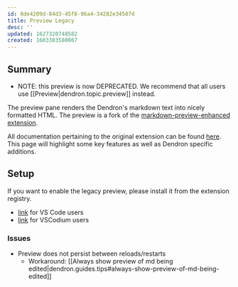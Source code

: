 ```yaml
---
id: 8de4209d-84d3-45f8-96a4-34282e34507d
title: Preview Legacy
desc: ''
updated: 1627320748582
created: 1603383580067
---
```


## Summary

- NOTE: this preview is now DEPRECATED. We recommend that all users use [[Preview|dendron.topic.preview]] instead.

The preview pane renders the Dendron's markdown text into nicely formatted HTML. The preview is a fork of the [markdown-preview-enhanced extension](https://github.com/shd101wyy/vscode-markdown-preview-enhanced). 

All documentation pertaining to the original extension can be found [here](https://shd101wyy.github.io/markdown-preview-enhanced/#/). This page will highlight some key features as well as Dendron specific additions. 

## Setup

If you want to enable the legacy preview, please install it from the extension registry.

- [link](https://marketplace.visualstudio.com/items?itemName=dendron.dendron-markdown-preview-enhanced) for VS Code users
- [link](https://open-vsx.org/extension/dendron/dendron-markdown-preview-enhanced) for VSCodium users

### Issues

- Preview does not persist between reloads/restarts
  - Workaround: [[Always show preview of md being edited|dendron.guides.tips#always-show-preview-of-md-being-edited]]

